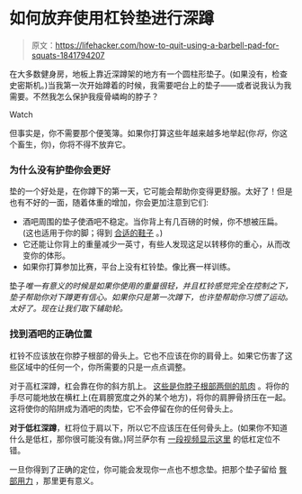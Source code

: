# 如何放弃使用杠铃垫进行深蹲

> 原文：<https://lifehacker.com/how-to-quit-using-a-barbell-pad-for-squats-1841794207>

在大多数健身房，地板上靠近深蹲架的地方有一个圆柱形垫子。(如果没有，检查史密斯机。)当我第一次开始蹲着的时候，我需要吧台上的垫子——或者说我认为我需要。不然我怎么保护我瘦骨嶙峋的脖子？

Watch

但事实是，你不需要那个便笺簿。如果你打算这些年越来越多地举起(你*将*，你这个畜生，你)，你将不得不放弃它。

### 为什么没有护垫你会更好

垫的一个好处是，在你蹲下的第一天，它可能会帮助你变得更舒服。太好了！但是也有不好的一面，随着体重的增加，你会更加注意到它们:

*   酒吧周围的垫子使酒吧不稳定。当你背上有几百磅的时候，你不想被压扁。(这也适用于你的脚；得到 [合适的鞋子](https://vitals.lifehacker.com/what-shoes-to-wear-when-you-lift-weights-1837994384) 。)
*   它还能让你背上的重量减少一英寸，有些人发现这足以转移你的重心，从而改变你的体形。
*   如果你打算参加比赛，平台上没有杠铃垫。像比赛一样训练。

垫子*唯一有意义的时候是如果你使用的重量很轻，并且杠铃感觉完全在控制之下，垫子帮助你对下蹲更有信心。如果你只是第一次蹲下，也许垫帮助你习惯了运动。太好了。现在让我们取下辅助轮。*

### 找到酒吧的正确位置

杠铃不应该放在你脖子根部的骨头上。它也不应该在你的肩骨上。如果它伤害了这些区域中的任何一个，你所需要的只是一点点调整。

对于高杠深蹲，杠会靠在你的斜方肌上。 [这些是你脖子根部两侧的肌肉](https://en.wikipedia.org/wiki/Trapezius) 。将你的手尽可能地放在横杠上(在肩膀宽度之外的某个地方)，将你的肩胛骨挤压在一起。这将使你的陷阱成为酒吧的肉垫，它不会停留在你的任何骨头上。

**对于低杠深蹲**，杠将位于肩以下，所以它不应该压在任何骨头上。(如果你不知道什么是低杠，那你很可能没有做。)阿兰萨尔有 [一段视频显示这里](https://www.youtube.com/watch?time_continue=440&v=xrnq4OAN5bE) 的低杠定位不错。

一旦你得到了正确的定位，你可能会发现你一点也不想念垫。把那个垫子留给 [臀部用力](https://vitals.lifehacker.com/how-to-do-a-hip-thrust-the-best-butt-exercise-youre-no-1833374440) ，那里更有意义。